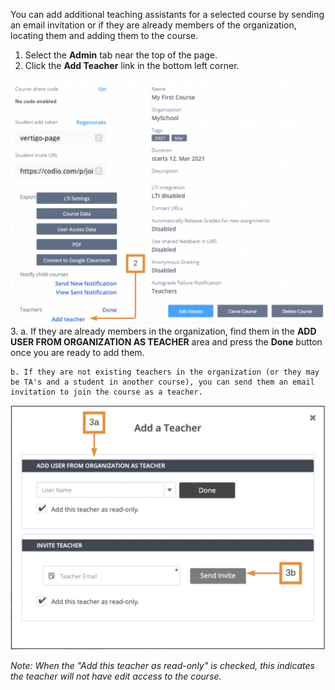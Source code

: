 
You can add additional teaching assistants for a selected course by sending an email invitation or if they are already members of the organization, locating them and adding them to the course.

1. Select the **Admin** tab near the top of the page.
2. Click the **Add Teacher** link in the bottom left corner.

![Add teacher to course](.guides/img/AddTAnew.png)
3.
    a. If they are already members in the organization, find them in the **ADD USER FROM ORGANIZATION AS TEACHER** area and press the **Done** button once you are ready to add them.

    b. If they are not existing teachers in the organization (or they may be TA's and a student in another course), you can send them an email invitation to join the course as a teacher.

![Add teacher to organization](.guides/img/addClassTeachernew.png)

*Note: When the "Add this teacher as read-only" is checked, this indicates the teacher will not have edit access to the course.*